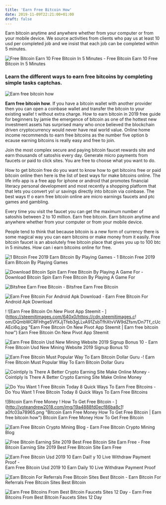 ```yaml
---
title: 'Earn Free Bitcoin How'
date: 2019-11-09T22:21:00+01:00
draft: false
---
```


Earn bitcoin anytime and anywhere whether from your computer or from your mobile device. We source activities from clients who pay us at least 10 usd per completed job and we insist that each job can be completed within 5 minutes.

![Free Bitcoin Earn 10 Free Bitcoin In 5 Minutes - ](http://www.freebiebitcoin.com/img/dog.png "Free Bitcoin Earn 10 Free Bitcoin In 5 Minutes | Earn free bitcoin how") Free Bitcoin Earn 10 Free Bitcoin In 5 Minutes

### Learn the different ways to earn free bitcoins by completing simple tasks captchas.

![Earn free bitcoin how](https://52weeklypay.com/blog/wp-content/uploads/2018/09/earn-free-bitcoin.jpg "Earn free bitcoin how")

**Earn free bitcoin how**. If you have a bitcoin wallet with another provider then you can open a coinbase wallet and transfer the bitcoin to your existing walle! t without extra charge. How to earn bitcoin in 2019 free guide for beginners by jamie the emergence of bitcoin as one of the hottest new investment assets has surprised many who once believed the blockchain driven cryptocurrency would never have real world value. Online home income recommends to earn free bitcoins as the number five option b ecause earning bitcoins is really easy and free to join.

Join the most complex secure and paying bitcoin faucet rewards site and earn thousands of satoshis every day. Generate micro payments from faucets or paid to click sites. You are free to choose what you want to do.

How to get bitcoin free do you want to know how to get bitcoins free or paid bitcoin online then here is the list of best ways for make bitcoins online. The life info app is a free app for iphone or android that promotes financial literacy personal development and most recently a shopping platform that that lets you convert yo! ur savings directly into bitcoin via coinbase. The best ways t! o earn free bitcoin online are micro earnings faucets and ptc games and gambling.

Every time you visit the faucet you can get the maximum number of satoshis between 2 to 10 million. Earn free bitcoin. Earn bitcoin anytime and anywhere whether from your computer or from your mobile device.

People tend to think that because bitcoin is a new form of currency there is some magical way you can earn bitcoins or make money from it easily. Free bitcoin faucet is an absolutely free bitcoin place that gives you up to 100 btc in 5 minutes. How can i earn bitcoins online for free.

![1 Bitcoin Free 2019 Earn Bitcoin By Playing Games - ](http://airwalker-ev.de/img/56946c9a01c32425cf07ca973d2db751.jpg "1 Bitcoin Free 2019 Earn Bitcoin By Playing Games | Earn free bitcoin how") 1 Bitcoin Free 2019 Earn Bitcoin By Playing Games

![Download Bitcoin Spin Earn Free Bitcoin By Playing A Game For - ](https://static.appvn.com/a/uploads/screenshots/102017/bitcoin-spin-earn-free-bitcoin-by-playing-a-game_sc_2.png "Download Bitcoin Spin Earn Free Bitcoin By Playing A Game For | Earn free bitcoin how") Download Bitcoin Spin Earn Free Bitcoin By Playing A Game For

![Bitsfree Earn Free Bitcoin - ](https://bitsfree.net/static/img/intro.png "Bitsfree Earn Free Bitcoin | Earn free bitcoin how") Bitsfree Earn Free Bitcoin

![Earn Free Bitcoin For Android Apk Download - ](https://image.winudf.com/v2/image/Y29tLmJpdGNvaW5mcmVlX3NjcmVlbl8wXzE1MzEzMTc2NDhfMDE1/screen-0.jpg?fakeurl=1&type=.jpg "Earn Free Bitcoin For Android Apk Download | Earn free bitcoin how") Earn Free Bitcoin For Android Apk Download

! ![Earn Free Bitcoin On New Pivot App Steemit - ](https://steemitimages.com/640x0/https://cdn.steemitimages.c!   om/DQmbWCRFHhge5VfXJjTfeb3gLLvA91ZsbTfhXtvVW9dZfsm/Dn7Tf_cUcAEci6q.jpg "Earn Free Bitcoin On New Pivot App Steemit | Earn free bitcoin how") Earn Free Bitcoin On New Pivot App Steemit

![Earn Free Bitcoin Usd New Mining Website 2019 Signup Bonus 10 - ](https://i.ytimg.com/vi/3lwGtFsRZwU/maxresdefault.jpg "Earn Free Bitcoin Usd New Mining Website 2019 Signup Bonus 10 | Earn free bitcoin how") Earn Free Bitcoin Usd New Mining Website 2019 Signup Bonus 10

![Earn Free Bitcoin Must Popular Way To Earn Bitcoin Dollar Guru - ](https://2.bp.blogspot.com/-5_01cXltFJs/W34DEilhe-I/AAAAAAAAClM/vBK-GOsM98cWibn68ICbvyQJiBdYO5IXQCLcBGAs/s640/FREE%2BBITCOIN%2B%25281%2529.png "Earn Free Bitcoin Must Popular Way To Earn Bitcoin Dollar Guru | Earn free bitcoin how")! Earn Free Bitcoin Must Popular Way To Earn Bitcoin Dollar Guru

![Cointiply Is There A Better Crypto Earning Site Make Online Money - ](https://make-online-money.net/wp-content/uploads/2019/02/maxresdefault-14.jpg "Cointiply Is There A Better Crypto Earning Site Make Online Money | Earn free bitcoin how") Cointiply Is There A Better Crypto Earning Site Make Online Money

![Do You Want 1 Free Bitcoin Today 8 Quick Ways To Earn Free Bitcoins - ](https://cdn.shortpixel.ai/client/to_webp,q_glossy,ret_img,w_655,h_393/https://moneyconnexion.com/wp-content/uploads/2018/03/free_bitcoin.png "Do You Want 1 Free Bitcoin Today 8 Quick Ways To Earn Free Bitcoins | Earn free bitcoin how") Do You Want 1 Free Bitcoin Today 8 Quick Ways To Earn Free Bitcoins

![Bitcoin Earn Free Money !   How To Get Free Bitcoin - ](http://voteandrew2018.com/img/19a4888fd0ecf86ba8c1!   a0fc03a78965.png "Bitcoin Earn Free Money How To Get Free Bitcoin | Earn free bitcoin how") Bitcoin Earn Free Money How To Get Free Bitcoin

![Earn Free Bitcoin Crypto Mining Blog - ](https://cryptomining-blog.com/wp-content/uploads/2015/02/btc-flow-game.jpg "Earn Free Bitcoin Crypto Mining Blog | Earn free bitcoin how") Earn Free Bitcoin Crypto Mining Blog

![Free Bitcoin Earning Site 2019 Best Free Bitcoin Site Earn Free - ](https://i.pinimg.com/originals/40/ce/52/40ce5231309a2d9c286967c8fc059efa.jpg "Free Bitcoin Earning Site 2019 Best Free Bitcoin Site Earn Free | Earn free bitcoin how") Free Bitcoin Earning Site 2019 Best Free Bitcoin Site Earn Free

![Earn Free Bitcoin Usd 2019 10 Earn Dail!   y 10 Live Withdraw Payment Proof - ](https://i.ytimg.com/vi/pkJu8EzpQ0E/maxresdefault.jpg "Earn Free Bitcoin Usd 2019 10 Earn Daily 10 Live Withdraw Payment Proof | Earn free bitcoin how") Earn Free Bitcoin Usd 2019 10 Earn Daily 10 Live Withdraw Payment Proof

![Earn Bitcoin For Referrals Free Bitcoin Sites Best Bitcoin - ](https://cryptosuperhero.com/wp-content/uploads/2018/03/coinbase-earn-bitcoins-referrals-free-bitcoin-sites-300x300.png "Earn Bitcoin For Referrals Free Bitcoin Sites Best Bitcoin | Earn free bitcoin how") Earn Bitcoin For Referrals Free Bitcoin Sites Best Bitcoin

![Earn Free Bitcoins From Best Bitcoin Faucets Sites 12 Day - ](https://moneywika.com/wp-content/uploads/2017/09/earn-bitcoins-for-free.png "Earn Free Bitcoins From Best Bitcoin Faucets Sites 12 Day | Earn free bitcoin how") Earn Free Bitcoins From Best Bitcoin Faucets Sites 12 Day